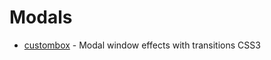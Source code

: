 # Modals

- [custombox](https://github.com/dixso/custombox/) - Modal window effects with transitions CSS3
